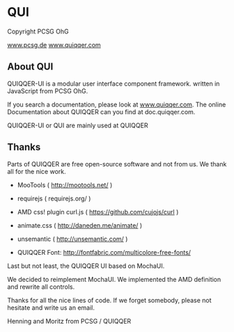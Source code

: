 
# QUI
Copyright PCSG OhG

www.pcsg.de
www.quiqqer.com

## About QUI

QUIQQER-UI is a modular user interface component framework.
written in JavaScript from PCSG OhG.

If you search a documentation, please look at www.quiqqer.com.
The online Documentation about QUIQQER can you find at doc.quiqqer.com.

QUIQQER-UI or QUI are mainly used at QUIQQER


## Thanks

Parts of QUIQQER are free open-source software and not from us.
We thank all for the nice work.

- MooTools ( http://mootools.net/ )
- requirejs ( requirejs.org/ )
- AMD css! plugin curl.js ( https://github.com/cujojs/curl )
- animate.css ( http://daneden.me/animate/ )
- unsemantic ( http://unsemantic.com/ )

- QUIQQER Font: http://fontfabric.com/multicolore-free-fonts/

Last but not least, the QUIQQER UI based on MochaUI.

We decided to reimplement MochaUI.
We implemented the AMD definition and rewrite all controls.

Thanks for all the nice lines of code.
If we forget somebody, please not hesitate and write us an email.

Henning and Moritz from PCSG / QUIQQER

